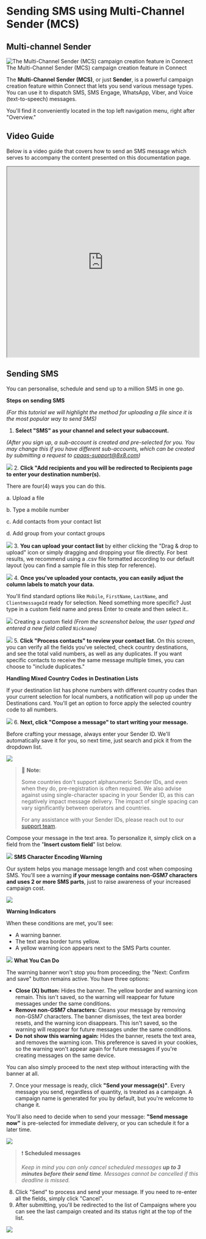 # Sending SMS using Multi-Channel Sender (MCS)

## Multi-channel Sender

![The Multi-Channel Sender (MCS) campaign creation feature in Connect](../images/7380634a5af151f2e9291fa182ca17a1cdf09d0f5803a2195a0de7037218564b-image.png)The Multi-Channel Sender (MCS) campaign creation feature in Connect

The **Multi-Channel Sender (MCS)**, or just **Sender**, is a powerful campaign creation feature within Connect that lets you send various message types. You can use it to dispatch SMS, SMS Engage, WhatsApp, Viber, and Voice (text-to-speech) messages.

You'll find it conveniently located in the top left navigation menu, right after "Overview."

## Video Guide

Below is a video guide that covers how to send an SMS message which serves to accompany the content presented on this documentation page.

<iframe
  src="https://www.youtube.com/embed/infb_4pahHo?si=ggHftxI_AM5Fq1N7"
  height="500px"
  width="100%"
  allow="picture-in-picture; web-share"
  allowFullScreen>
</iframe>

## Sending SMS

You can personalise, schedule and send up to a million SMS in one go.

**Steps on sending SMS**  

*(For this tutorial we will highlight the method for uploading a file since it is the most popular way to send SMS)*

1. **Select "SMS" as your channel and select your subaccount.**  

*(After you sign up, a sub-account is created and pre-selected for you. You may change this if you have different sub-accounts, which can be created by submitting a request to [cpaas-support@8x8.com](mailto:cpaas-support@8x8.com))*

![](../images/dfe5fa25287b3266ab2045d35686ff46e061095ee608e3a599b72e3e0fc35070-image.png)
2. **Click "Add recipients and you will be redirected to Recipients page to enter your destination number(s).**  

There are four(4) ways you can do this.  

a. Upload a file  

b. Type a mobile number  

c. Add contacts from your contact list  

d. Add group from your contact groups

![](../images/2c313bbcee997b80238468b9a40c9d5b4279d308ea0f5fc29009b9890ce90ac8-image.png)
3. **You can upload your contact list** by either clicking the "Drag & drop to upload" icon or simply dragging and dropping your file directly. For best results, we recommend using a .csv file formatted according to our default layout (you can find a sample file in this step for reference).

![](../images/67f54a21a935357bf6353f5147d16013907f08de8d0ed2ae7d59d253e2f32cb3-image.png)
4. **Once you've uploaded your contacts, you can easily adjust the column labels to match your data.**  

You'll find standard options like `Mobile`, `FirstName`, `LastName`, and `ClientmessageId` ready for selection. Need something more specific? Just type in a custom field name and press Enter to create and then select it..

![](../images/cf73b77112591b3c4edef0ffef5fc27fb70454d45245fb36ea265ba2185885e9-image.png)
Creating a custom field *(From the screenshot below, the user typed and entered a new field called `Nickname`)*

![](../images/6c59216592bcb63a8fad8188ae46adacd87e459852fbd22e32fb800702eeca4a-image.png)
5. **Click "Process contacts" to review your contact list.** On this screen, you can verify all the fields you've selected, check country destinations, and see the total valid numbers, as well as any duplicates. If you want specific contacts to receive the same message multiple times, you can choose to "include duplicates."  

**Handling Mixed Country Codes in Destination Lists**  

If your destination list has phone numbers with different country codes than your current selection for local numbers, a notification will pop up under the Destinations card. You'll get an option to force apply the selected country code to all numbers.

![](../images/356bb136d539d20151ddfabfc89edad27e74a005b673860505332ccc3da7ee3f-image.png)
6. **Next, click "Compose a message" to start writing your message.**  

Before crafting your message, always enter your Sender ID. We'll automatically save it for you, so next time, just search and pick it from the dropdown list.

![](../images/9a13de2277a48a1786bffd3b657bb1f4b03e75bf890ae6187ddff4b0ae45225a-image.png)

> 📘 **Note:**
>
> Some countries don't support alphanumeric Sender IDs, and even when they do, pre-registration is often required. We also advise against using single-character spacing in your Sender ID, as this can negatively impact message delivery. The impact of single spacing can vary significantly between operators and countries.
>
> For any assistance with your Sender IDs, please reach out to our [support team](mailto:cpaas-support@8x8.com).
>
>

Compose your message in the text area. To personalize it, simply click on a field from the "**Insert custom field**" list below.

![](../images/80d052aadc72eb5a413388e5eb3053d98f9bea5321220e3040b87c1b4421c0fb-image.png)
**SMS Character Encoding Warning**  

Our system helps you manage message length and cost when composing SMS. You'll see a warning **if your message contains non-GSM7 characters and uses 2 or more SMS parts**, just to raise awareness of your increased campaign cost.

![](../images/3e3ea8ab0b4ee291f1291902cdaebb4cb59a747af5c0119ec2ff497a72c1835a-image.png)
  
**Warning Indicators**  

When these conditions are met, you'll see:

* A warning banner.
* The text area border turns yellow.
* A yellow warning icon appears next to the SMS Parts counter.

![](../images/b4d7af8edbf552274f71288f9d9a2f74d8cc2aa8cc65e2245ab1313778594331-image.png)
**What You Can Do**  

The warning banner won't stop you from proceeding; the "Next: Confirm and save" button remains active. You have three options:

* **Close (X) button:** Hides the banner. The yellow border and warning icon remain. This isn't saved, so the warning will reappear for future messages under the same conditions.
* **Remove non-GSM7 characters:** Cleans your message by removing non-GSM7 characters. The banner dismisses, the text area border resets, and the warning icon disappears. This isn't saved, so the warning will reappear for future messages under the same conditions.
* **Do not show this warning again:** Hides the banner, resets the text area, and removes the warning icon. This preference is saved in your cookies, so the warning won't appear again for future messages if you're creating messages on the same device.

You can also simply proceed to the next step without interacting with the banner at all.

7. Once your message is ready, click **"Send your message(s)"**. Every message you send, regardless of quantity, is treated as a campaign. A campaign name is generated for you by default, but you're welcome to change it.  

You'll also need to decide when to send your message: **"Send message now"** is pre-selected for immediate delivery, or you can schedule it for a later time.

![](../images/33209f81a98d1d564e338e290e2ed2cf191f48b2b1bce256af37c54eda10b620-image.png)

> ❗️ **Scheduled messages**
>
> *Keep in mind you can only cancel scheduled messages **up to 3 minutes before their send time**. Messages cannot be cancelled if this deadline is missed.*
>
>

8. Click "Send" to process and send your message. If you need to re-enter all the fields, simply click "Cancel".
9. After submitting, you'll be redirected to the list of Campaigns where you can see the last campaign created and its status right at the top of the list.

![](../images/15f931d33ee5e5f9a0b2ba13f75864118443158285a399af387c9360cb74abbe-image.png)
